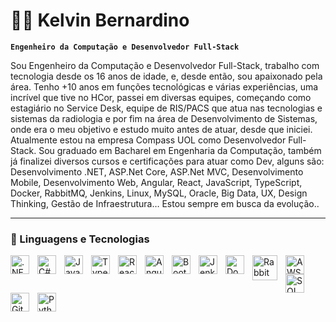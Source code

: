 # 🧑‍💻 Kelvin Bernardino

**`Engenheiro da Computação e Desenvolvedor Full-Stack`**

Sou Engenheiro da Computação e Desenvolvedor Full-Stack, trabalho com tecnologia desde os 16 anos de idade, e, desde então, sou apaixonado pela área. Tenho +10 anos em funções tecnológicas e várias experiências, uma incrível que tive no HCor, passei em diversas equipes, começando como estagiário no Service Desk, equipe de RIS/PACS que atua nas tecnologias e sistemas da radiologia e por fim na área de Desenvolvimento de Sistemas, onde era o meu objetivo e estudo muito antes de atuar, desde que iniciei. Atualmente estou na empresa Compass UOL como Desenvolvedor Full-Stack. Sou graduado em Bacharel em Engenharia da Computação, também já finalizei diversos cursos e certificações para atuar como Dev, alguns são: Desenvolvimento .NET, ASP.Net Core, ASP.Net MVC, Desenvolvimento Mobile, Desenvolvimento Web, Angular, React, JavaScript, TypeScript, Docker, RabbitMQ, Jenkins, Linux, MySQL, Oracle, Big Data, UX, Design Thinking, Gestão de Infraestrutura…
Estou sempre em busca da evolução..

---

### 🤖 Linguagens e Tecnologias

<img 
    align="left" 
    alt=".NET"
    title=".NET" 
    width="30px" 
    style="padding-right: 10px;" 
    src="https://cdn.jsdelivr.net/gh/devicons/devicon@latest/icons/dotnetcore/dotnetcore-original.svg"
/>
<img 
    align="left" 
    alt="C#" 
    title="C#"
    width="30px" 
    style="padding-right: 10px;" 
    src="https://cdn.jsdelivr.net/gh/devicons/devicon@latest/icons/csharp/csharp-original.svg" 
/>
<img 
    align="left" 
    alt="JavaScript" 
    title="JavaScript"
    width="30px" 
    style="padding-right: 10px;" 
    src="https://cdn.jsdelivr.net/gh/devicons/devicon@latest/icons/javascript/javascript-original.svg" 
/>
<img 
    align="left" 
    alt="TypeScript"
    title="TypeScript" 
    width="30px" 
    style="padding-right: 10px;" 
    src="https://cdn.jsdelivr.net/gh/devicons/devicon@latest/icons/typescript/typescript-original.svg" 
/>
<img 
    align="left" 
    alt="React"
    title="React" 
    width="30px" 
    style="padding-right: 10px;" 
    src="https://cdn.jsdelivr.net/gh/devicons/devicon@latest/icons/react/react-original.svg" 
/>
<img 
    align="left" 
    alt="Angular" 
    title="Angular"
    width="30px" 
    style="padding-right: 10px;" 
src="https://cdn.jsdelivr.net/gh/devicons/devicon@latest/icons/angular/angular-original.svg"
  />
<img 
    align="left" 
    alt="Bootstrap"
    title="Bootstrap" 
    width="30px" 
    style="padding-right: 10px;" 
    src="https://cdn.jsdelivr.net/gh/devicons/devicon@latest/icons/bootstrap/bootstrap-original.svg" 
/>

<img 
    align="left" 
    alt="Jenkins" 
    title="Jenkins"
    width="30px" 
    style="padding-right: 10px;" 
    src="https://cdn.jsdelivr.net/gh/devicons/devicon@latest/icons/jenkins/jenkins-original.svg"
  />
<img 
    align="left" 
    alt="Docker" 
    title="Docker"
    width="30px" 
    style="padding-right: 10px;" 
    src="https://cdn.jsdelivr.net/gh/devicons/devicon@latest/icons/docker/docker-original.svg" 
/>
<img 
    align="left" 
    alt="RabbitMQ" 
    title="RabbitMQ"
    width="40px" 
    style="padding-right: 10px;" 
    src="https://cdn.jsdelivr.net/gh/devicons/devicon@latest/icons/rabbitmq/rabbitmq-original-wordmark.svg"
/>
<img 
    align="left" 
    alt="AWS" 
    title="AWS"
    width="30px" 
    style="padding-right: 10px;" 
    src="https://cdn.jsdelivr.net/gh/devicons/devicon@latest/icons/amazonwebservices/amazonwebservices-original-wordmark.svg"
  />
<img 
    align="left" 
    alt="SQL" 
    title="SQL"
    width="30px" 
    style="padding-right: 10px;" 
    src="https://cdn.jsdelivr.net/gh/devicons/devicon@latest/icons/azuresqldatabase/azuresqldatabase-original.svg" 
/>
<img 
    align="left" 
    alt="Git" 
    title="Git"
    width="30px" 
    style="padding-right: 10px;" 
    src="https://cdn.jsdelivr.net/gh/devicons/devicon@latest/icons/git/git-original.svg" 
/>
<img 
    align="left" 
    alt="Python" 
    title="Python"
    width="30px" 
    style="padding-right: 10px;" 
    src="https://cdn.jsdelivr.net/gh/devicons/devicon@latest/icons/python/python-original.svg" 
/>

